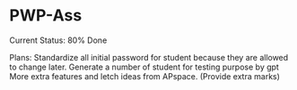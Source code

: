# PWP-Ass
Current Status: 80% Done

Plans:
Standardize all initial password for student because they are allowed to change later.
Generate a number of student for testing purpose by gpt
More extra features and letch ideas from APspace. (Provide extra marks)
